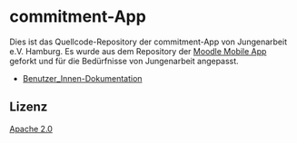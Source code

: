 commitment-App
=================

Dies ist das Quellcode-Repository der commitment-App von Jungenarbeit e.V. Hamburg. Es wurde aus dem Repository der [Moodle Mobile App](https://github.com/moodlehq/moodleapp) geforkt und für die Bedürfnisse von Jungenarbeit angepasst.

* [Benutzer_Innen-Dokumentation](https://docs.moodle.org/de/Moodle_App)

Lizenz
-------

[Apache 2.0](http://www.apache.org/licenses/LICENSE-2.0)
